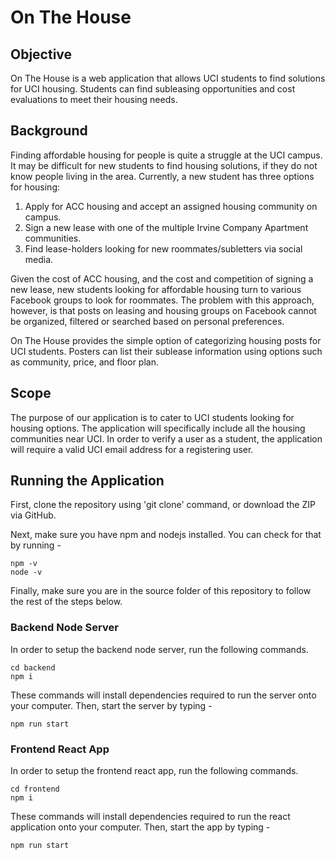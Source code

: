 # On The House

## Objective

On The House is a web application that allows UCI students to find solutions for UCI housing. Students can find subleasing opportunities and cost evaluations to meet their housing needs.

## Background

Finding affordable housing for people is quite a struggle at the UCI campus. It may be difficult for new students to find housing solutions, if they do not know people living in the area. Currently, a new student has three options for housing: 

1. Apply for ACC housing and accept an assigned housing community on campus.
2. Sign a new lease with one of the multiple Irvine Company Apartment communities.   
3. Find lease-holders looking for new roommates/subletters via social media.

Given the cost of ACC housing, and the cost and competition of signing a new lease, new students looking for affordable housing turn to various Facebook groups to look for roommates. The problem with this approach, however, is that posts on leasing and housing groups on Facebook cannot be organized, filtered or searched based on personal preferences. 

On The House provides the simple option of categorizing housing posts for UCI students. Posters can list their sublease information using options such as community, price, and floor plan.

## Scope

The purpose of our application is to cater to UCI students looking for housing options. The application will specifically include all the housing communities near UCI. In order to verify a user as a student, the application will require a valid UCI email address for a registering user.

## Running the Application

First, clone the repository using 'git clone' command, or download the ZIP via GitHub.

Next, make sure you have npm and nodejs installed. You can check for that by running -
```
npm -v
node -v
```
Finally, make sure you are in the source folder of this repository to follow the rest of the steps below.

### Backend Node Server

In order to setup the backend node server, run the following commands.
```
cd backend
npm i
```
These commands will install dependencies required to run the server onto your computer. Then, start the server by typing -
```
npm run start
```

### Frontend React App

In order to setup the frontend react app, run the following commands.
```
cd frontend
npm i
```

These commands will install dependencies required to run the react application onto your computer. Then, start the app by typing - 
```
npm run start
```



